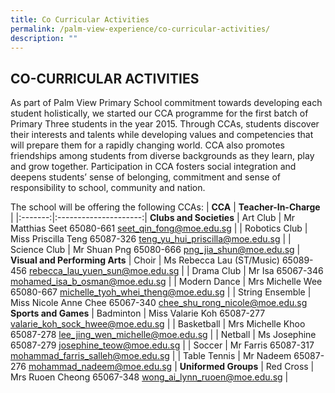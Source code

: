 ```yaml
---
title: Co Curricular Activities
permalink: /palm-view-experience/co-curricular-activities/
description: ""
---
```

## CO-CURRICULAR ACTIVITIES

As part of Palm View Primary School commitment towards developing each student holistically, we started our CCA programme for the first batch of Primary Three students in the year 2015. Through CCAs, students discover their interests and talents while developing values and competencies that will prepare them for a rapidly changing world. CCA also promotes friendships among students from diverse backgrounds as they learn, play and grow together. Participation in CCA fosters social integration and deepens students’ sense of belonging, commitment and sense of responsibility to school, community and nation.

The school will be offering the following CCAs:
| **CCA** | **Teacher-In-Charge** |
|:-------:|:---------------------:|
**Clubs and Societies**
|    Art Club   |                Mr Matthias Seet 65080-661 seet_qin_fong@moe.edu.sg                |
| Robotics Club |        Miss Priscilla Teng             65087-326 teng_yu_hui_priscilla@moe.edu.sg |
| Science Club  |          Mr Shuan Png             65080-666     png_jia_shun@moe.edu.sg           |
**Visual and Performing Arts**
|      Choir      |           Ms Rebecca Lau (ST/Music) 65089-456 rebecca_lau_yuen_sun@moe.edu.sg           |
| Drama Club      |              Mr Isa             65067-346 mohamed_isa_b_osman@moe.edu.sg                |
| Modern Dance    |          Mrs Michelle Wee             65080-667     michelle_tyoh_whei_theng@moe.edu.sg |
| String Ensemble |        Miss Nicole Anne Chee             65067-340    chee_shu_rong_nicole@moe.edu.sg   
**Sports and Games**
|   Badminton  |                 Miss Valarie Koh 65087-277 valarie_koh_sock_hwee@moe.edu.sg                |
| Basketball   |            Mrs Michelle Khoo                65087-278     lee_jing_wen_michelle@moe.edu.sg |
| Netball      |              Ms Josephine               65087-279       josephine_teow@moe.edu.sg          |
| Soccer       |              Mr Farris              65087-317    mohammad_farris_salleh@moe.edu.sg         |
| Table Tennis |              Mr Nadeem              65087-276      mohammad_nadeem@moe.edu.sg              |
**Uniformed Groups**
| Red Cross | Mrs Ruoen Cheong 65067-348 wong_ai_lynn_ruoen@moe.edu.sg |
